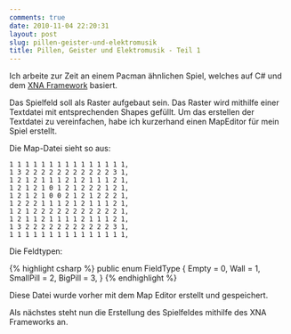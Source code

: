 ```yaml
---
comments: true
date: 2010-11-04 22:20:31
layout: post
slug: pillen-geister-und-elektromusik
title: Pillen, Geister und Elektromusik - Teil 1
---
```


Ich arbeite zur Zeit an einem Pacman ähnlichen Spiel, welches auf C# und dem [XNA Framework](http://www.microsoft.com/en-us/download/details.aspx?id=20914) basiert.

Das Spielfeld soll als Raster aufgebaut sein. Das Raster wird mithilfe einer Textdatei mit entsprechenden Shapes gefüllt. Um das erstellen der Textdatei zu vereinfachen, habe ich kurzerhand einen MapEditor für mein Spiel erstellt.

Die Map-Datei sieht so aus:


    1 1 1 1 1 1 1 1 1 1 1 1 1 1 1,
    1 3 2 2 2 2 2 2 2 2 2 2 2 3 1,
    1 2 1 2 1 1 1 2 1 2 1 1 1 2 1,
    1 2 1 2 1 0 1 2 1 2 2 2 1 2 1,
    1 2 1 2 1 0 0 2 1 2 1 2 2 2 1,
    1 2 2 2 1 1 1 2 1 2 1 1 1 2 1,
    1 2 1 2 2 2 2 2 2 2 2 2 2 2 1,
    1 2 1 1 2 1 1 1 1 2 1 1 1 2 1,
    1 3 2 2 2 2 2 2 2 2 2 2 2 3 1,
    1 1 1 1 1 1 1 1 1 1 1 1 1 1 1,



Die Feldtypen:

{% highlight csharp %}
public enum FieldType
{
  Empty = 0,
  Wall = 1,
  SmallPill = 2,
  BigPill = 3,
}
{% endhighlight %}



Diese Datei wurde vorher mit dem Map Editor erstellt und gespeichert.
<!--[![](http://wpimages.phansch.de/2010/11/pacmanMapEditor1-300x156.png)](http://wpimages.phansch.de/2010/11/pacmanMapEditor1.png)-->

Als nächstes steht nun die Erstellung des Spielfeldes mithilfe des XNA Frameworks an.
